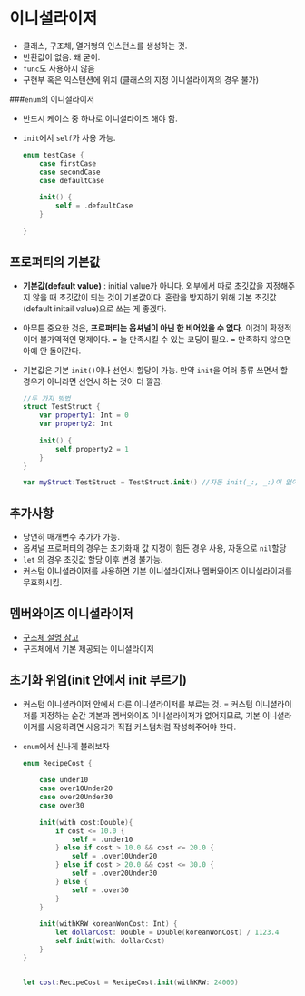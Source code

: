 # 이니셜라이저

- 클래스, 구조체, 열거형의 인스턴스를 생성하는 것.
- 반환값이 없음. 왜 굳이.
- `func`도 사용하지 않음
- 구현부 혹은 익스텐션에 위치 (클래스의 지정 이니셜라이저의 경우 불가)

###`enum`의 이니셜라이저

- 반드시 케이스 중 하나로 이니셜라이즈 해야 함. 
- `init`에서 `self`가 사용 가능.

	```swift
	enum testCase {
	    case firstCase
	    case secondCase
	    case defaultCase
	    
	    init() {
	        self = .defaultCase
	    }
	    
	}
	```

## 프로퍼티의 기본값

- **기본값(default value)** : initial value가 아니다. 외부에서 따로 초깃값을 지정해주지 않을 때 초깃값이 되는 것이 기본값이다. 혼란을 방지하기 위해 기본 초깃값(default initail value)으로 쓰는 게 좋겠다.
- 아무튼 중요한 것은, **프로퍼티는 옵셔널이 아닌 한 비어있을 수 없다.** 이것이 확정적이며 불가역적인 명제이다. = 늘 만족시킬 수 있는 코딩이 필요. = 만족하지 않으면 아예 안 돌아간다.
- 기본값은 기본 `init()`이나 선언시 할당이 가능. 만약 `init`을 여러 종류 쓰면서 할 경우가 아니라면 선언시 하는 것이 더 깔끔.

	```swift
	//두 가지 방법
	struct TestStruct {
	    var property1: Int = 0
	    var property2: Int
	    
	    init() {
	        self.property2 = 1
	    }
	}
	
	var myStruct:TestStruct = TestStruct.init() //자동 init(_:, _:)이 없어짐.
	```
	
## 추가사항

- 당연히 매개변수 추가가 가능.
- 옵셔널 프로퍼티의 경우는 초기화때 값 지정이 힘든 경우 사용, 자동으로 `nil`할당
- `let` 의 경우 초깃값 할당 이후 변경 불가능.
- 커스텀 이니셜라이저를 사용하면 기본 이니셜라이저나 멤버와이즈 이니셜라이저를 무효화시킴.

## 멤버와이즈 이니셜라이저

- [구조체 설명 참고](8_ObjectOrientedProgramming.md)
- 구조체에서 기본 제공되는 이니셜라이저

## 초기화 위임(init 안에서 init 부르기)

- 커스텀 이니셜라이저 안에서 다른 이니셜라이저를 부르는 것. = 커스텀 이니셜라이저를 지정하는 순간 기본과 멤버와이즈 이니셜라이저가 없어지므로, 기본 이니셜라이저를 사용하려면 사용자가 직접 커스텀처럼 작성해주어야 한다.
- `enum`에서 신나게 불러보자

	```swift
	enum RecipeCost {
	    
	    case under10
	    case over10Under20
	    case over20Under30
	    case over30
	    
	    init(with cost:Double){
	        if cost <= 10.0 {
	            self = .under10
	        } else if cost > 10.0 && cost <= 20.0 {
	            self = .over10Under20
	        } else if cost > 20.0 && cost <= 30.0 {
	            self = .over20Under30
	        } else {
	            self = .over30
	        }
	    }
	    
	    init(withKRW koreanWonCost: Int) {
	        let dollarCost: Double = Double(koreanWonCost) / 1123.4
	        self.init(with: dollarCost)
	    }
	}
	
	
	let cost:RecipeCost = RecipeCost.init(withKRW: 24000)
	```
